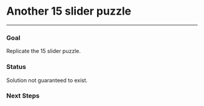 # Another 15 slider puzzle
---
### Goal
Replicate the 15 slider puzzle.

### Status
Solution not guaranteed to exist. 

### Next Steps
